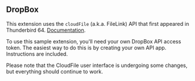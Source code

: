 ## DropBox

This extension uses the `cloudFile` (a.k.a. FileLink) API that first appeared in Thunderbird 64. [Documentation](https://thunderbird-webextensions.readthedocs.io/en/latest/cloudFile.html).

To use this sample extension, you'll need your own DropBox API access token. The easiest way to do this is by creating your own API app. Instructions are included.

Please note that the CloudFile user interface is undergoing some changes, but everything should continue to work.
